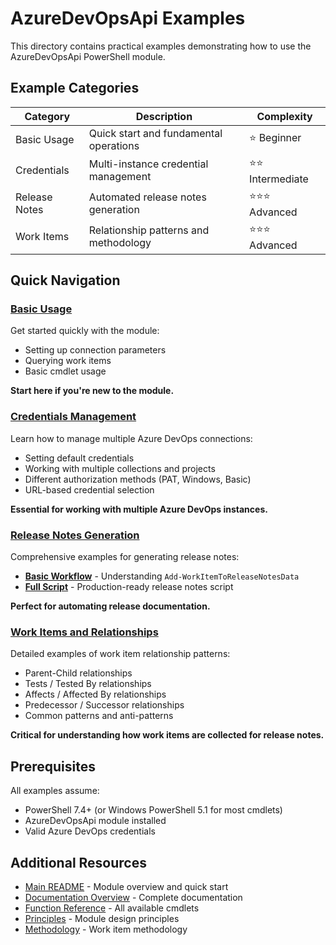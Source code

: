 # AzureDevOpsApi Examples

This directory contains practical examples demonstrating how to use the AzureDevOpsApi PowerShell module.

## Example Categories

| Category | Description | Complexity |
|----------|-------------|------------|
| Basic Usage | Quick start and fundamental operations | ⭐ Beginner |
| Credentials | Multi-instance credential management | ⭐⭐ Intermediate |
| Release Notes | Automated release notes generation | ⭐⭐⭐ Advanced |
| Work Items | Relationship patterns and methodology | ⭐⭐⭐ Advanced |

## Quick Navigation

### [Basic Usage](./basic-usage/01-quick-start.md)

Get started quickly with the module:

- Setting up connection parameters
- Querying work items
- Basic cmdlet usage

**Start here if you're new to the module.**

### [Credentials Management](./credentials/01-multiple-credentials.md)

Learn how to manage multiple Azure DevOps connections:

- Setting default credentials
- Working with multiple collections and projects
- Different authorization methods (PAT, Windows, Basic)
- URL-based credential selection

**Essential for working with multiple Azure DevOps instances.**

### [Release Notes Generation](./release-notes/)

Comprehensive examples for generating release notes:

- **[Basic Workflow](./release-notes/01-basic-workflow.md)** - Understanding `Add-WorkItemToReleaseNotesData`
- **[Full Script](./release-notes/02-full-script.md)** - Production-ready release notes script

**Perfect for automating release documentation.**

### [Work Items and Relationships](./work-items/readme.md)

Detailed examples of work item relationship patterns:

- Parent-Child relationships
- Tests / Tested By relationships
- Affects / Affected By relationships
- Predecessor / Successor relationships
- Common patterns and anti-patterns

**Critical for understanding how work items are collected for release notes.**

## Prerequisites

All examples assume:

- PowerShell 7.4+ (or Windows PowerShell 5.1 for most cmdlets)
- AzureDevOpsApi module installed
- Valid Azure DevOps credentials

## Additional Resources

- [Main README](../../../README.md) - Module overview and quick start
- [Documentation Overview](../readme.md) - Complete documentation
- [Function Reference](../functions/AzureDevOpsApi.md) - All available cmdlets
- [Principles](../principles.md) - Module design principles
- [Methodology](../methodology/work-methodology.md) - Work item methodology
